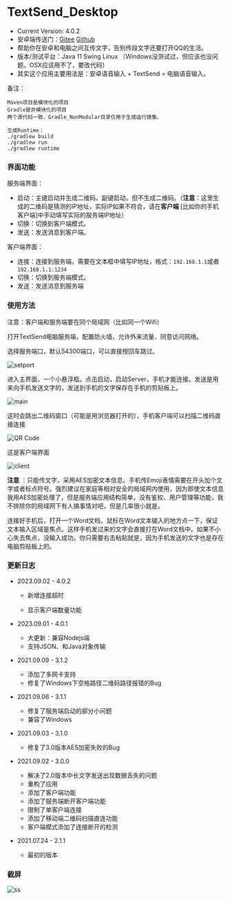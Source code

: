  # TextSend_Desktop

 - Current Version: 4.0.2
 - 安卓端传送门：[Gitee](https://gitee.com/rmshadows/TextSend_Android) [Github](https://github.com/rmshadows/TextSend_Android)
 - 帮助你在安卓和电脑之间互传文字，告别传段文字还要打开QQ的生活。
 - 版本/测试平台：Java 11 Swing Linux （Windows没测试过，但应该也没问题。OSX应该用不了，要改代码）
 - 其实这个应用主要用法是：安卓语音输入 + TextSend = 电脑语音输入。

备注：

```
Maven项目是模块化的项目
Gradle是非模块化的项目
两个源代码一致，Gradle_NonModular目录仅用于生成运行镜像。

生成Runtime：
./gradlew build
./gradlew run
./gradlew runtime
```

### 界面功能

服务端界面：

- 启动：主键启动并生成二维码。副键启动，但不生成二维码。（**注意**：这里生成的二维码是猜测的IP地址，实际IP如果不符合，请在**客户端** [比如你的手机客户端]中手动填写实际的服务端IP地址）
- 切换：切换到客户端模式。
- 发送：发送消息到客户端。

客户端界面：

- 连接：连接到服务端，需要在文本框中填写IP地址，格式：`192.168.1.1`或者`192.168.1.1:1234`
- 切换：切换到服务端模式。
- 发送：发送消息到服务端

 ### 使用方法

注意：客户端和服务端要在同个局域网（比如同一个Wifi）

打开TextSend电脑服务端，配置防火墙，允许外来流量、同意访问网络。

选择服务端口，默认54300端口，可以直接按回车跳过。

![setport](https://images.gitee.com/uploads/images/2020/0711/153035_c4690e50_7423713.png "屏幕截图.png")

进入主界面，一个小悬浮框。点击启动，启动Server，手机才能连接。发送是用来向手机发送文字的，发送到手机的文字保存在手机的剪贴板上。

![main](https://images.gitee.com/uploads/images/2021/0903/230318_b2442988_7423713.png "屏幕截图.png")

这时会跳出二维码窗口（可能是用浏览器打开的），手机客户端可以扫描二维码直接连接

![QR Code](https://images.gitee.com/uploads/images/2021/0903/230402_b574cc43_7423713.png "屏幕截图.png")



这是客户端界面

![client](https://images.gitee.com/uploads/images/2021/0903/230436_de1afbb4_7423713.png "屏幕截图.png")

**注意** ：只能传文字，采用AES加密文本信息。手机传Emoji表情需要在开头加个文字或者标点符号。强烈建议在家庭等相对安全的局域网内使用，因为即使文本信息我用AES加密处理了，但是服务端应用结构简单，没有鉴权、用户管理等功能，我不排除你的局域网下有人搞事情对吧，但是几率很小就是。

连接好手机后，打开一个Word文档，鼠标在Word文本输入的地方点一下，保证文本输入区域是焦点。这样手机发过来的文字会直接打在Word文档中。如果不小心失去焦点，没输入成功。你只需要右击粘贴就是，因为手机发送的文字也是存在电脑剪贴板上的。

### 更新日志

- 2023.09.02 - 4.0.2
  - 新增连接超时
  
  - 显示客户端数量功能
  
- 2023.09.01 - 4.0.1
  - 大更新：兼容Nodejs端
  - 支持JSON、和Java对象传输

- 2021.09.09 - 3.1.2
  - 添加了多网卡支持
  - 修复了Windows下空格路径二维码路径报错的Bug
- 2021.09.06 - 3.1.1
  - 修复了服务端启动的部分小问题
  - 兼容了Windows
- 2021.09.03 - 3.1.0
  - 修复了3.0版本AES加密失败的Bug
- 2021.09.02 - 3.0.0
  - 解决了2.0版本中长文字发送出现数据丢失的问题
  - 重构了应用
  - 添加了客户端功能
  - 添加了服务端断开客户端功能
  - 限制了单客户端连接
  - 添加了移动端二维码扫描直连功能
  - 客户端模式添加了连接断开的检测
- 2021.07.24 - 2.1.1
  - 最初的版本

 ### 截屏

![ss](https://images.gitee.com/uploads/images/2020/0711/153143_1a0db9a6_7423713.png "屏幕截图.png")





